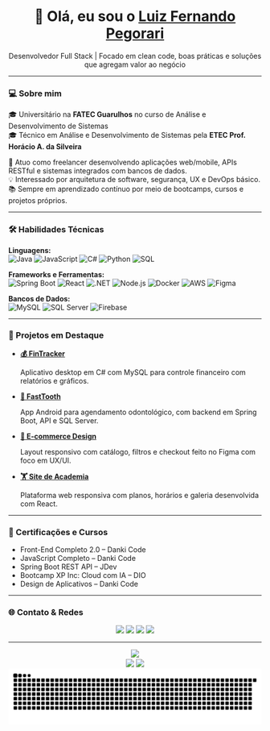 <div align="center">
  <h1>
    👋 Olá, eu sou o <a href="https://github.com/luizfernandope">Luiz Fernando Pegorari</a>
  </h1>
  <p>Desenvolvedor Full Stack | Focado em clean code, boas práticas e soluções que agregam valor ao negócio</p>
</div>

---

### 💻 Sobre mim

🎓 Universitário na **FATEC Guarulhos** no curso de Análise e Desenvolvimento de Sistemas  
🎓 Técnico em Análise e Desenvolvimento de Sistemas pela **ETEC Prof. Horácio A. da Silveira**

🚀 Atuo como freelancer desenvolvendo aplicações web/mobile, APIs RESTful e sistemas integrados com bancos de dados.  
💡 Interessado por arquitetura de software, segurança, UX e DevOps básico.  
📚 Sempre em aprendizado contínuo por meio de bootcamps, cursos e projetos próprios.  

---

### 🛠️ Habilidades Técnicas

**Linguagens:**  
![Java](https://img.shields.io/badge/-Java-007396?style=flat&logo=java&logoColor=white)
![JavaScript](https://img.shields.io/badge/-JavaScript-F7DF1E?style=flat&logo=javascript&logoColor=black)
![C#](https://img.shields.io/badge/-C%23-239120?style=flat&logo=c-sharp&logoColor=white)
![Python](https://img.shields.io/badge/-Python-3776AB?style=flat&logo=python&logoColor=white)
![SQL](https://img.shields.io/badge/-SQL-4479A1?style=flat&logo=mysql&logoColor=white)

**Frameworks e Ferramentas:**  
![Spring Boot](https://img.shields.io/badge/-Spring%20Boot-6DB33F?style=flat&logo=springboot&logoColor=white)
![React](https://img.shields.io/badge/-React-61DAFB?style=flat&logo=react&logoColor=black)
![.NET](https://img.shields.io/badge/-.NET-512BD4?style=flat&logo=dotnet&logoColor=white)
![Node.js](https://img.shields.io/badge/-Node.js-339933?style=flat&logo=nodedotjs&logoColor=white)
![Docker](https://img.shields.io/badge/-Docker-2496ED?style=flat&logo=docker&logoColor=white)
![AWS](https://img.shields.io/badge/-AWS-232F3E?style=flat&logo=amazonaws&logoColor=white)
![Figma](https://img.shields.io/badge/-Figma-F24E1E?style=flat&logo=figma&logoColor=white)

**Bancos de Dados:**  
![MySQL](https://img.shields.io/badge/-MySQL-005C84?style=flat&logo=mysql&logoColor=white)
![SQL Server](https://img.shields.io/badge/-SQL%20Server-CC2927?style=flat&logo=microsoftsqlserver&logoColor=white)
![Firebase](https://img.shields.io/badge/-Firebase-FFCA28?style=flat&logo=firebase&logoColor=black)

---

### 📂 Projetos em Destaque

- [**💰 FinTracker**](https://github.com/luizfernandope/Fintracker)  

  Aplicativo desktop em C# com MySQL para controle financeiro com relatórios e gráficos.

- [**🦷 FastTooth**](https://github.com/luizfernandope/tcc-app-oficial)
  
  App Android para agendamento odontológico, com backend em Spring Boot, API e SQL Server.

- [**🛒 E-commerce Design**](https://github.com/luizfernandope/Design-web-charcutaria.git)  

  Layout responsivo com catálogo, filtros e checkout feito no Figma com foco em UX/UI.

- [**🏋️ Site de Academia**](https://github.com/luizfernandope/ouroboros-react-site)

  Plataforma web responsiva com planos, horários e galeria desenvolvida com React.

---

### 🧠 Certificações e Cursos

- Front-End Completo 2.0 – Danki Code  
- JavaScript Completo – Danki Code  
- Spring Boot REST API – JDev  
- Bootcamp XP Inc: Cloud com IA – DIO  
- Design de Aplicativos – Danki Code  

---

### 🌐 Contato & Redes

<div align="center">
  <a href="mailto:luizpegorari@protonmail.com"><img src="https://img.shields.io/badge/Gmail-D14836?style=for-the-badge&logo=gmail&logoColor=white"/></a>
  <a href="https://www.linkedin.com/in/luiz-fernando-pegorari/"><img src="https://img.shields.io/badge/LinkedIn-0077B5?style=for-the-badge&logo=linkedin&logoColor=white"/></a>
  <a href="https://www.instagram.com/luizlf.jpg/"><img src="https://img.shields.io/badge/Instagram-E4405F?style=for-the-badge&logo=instagram&logoColor=white"/></a>
  <a href="https://luizfernandopegorari.onrender.com/"><img src="https://img.shields.io/badge/Portfólio-000000?style=for-the-badge&logo=About.me&logoColor=white"/></a>
</div>

---
<div align="center">
  <img height="180em" src="https://streak-stats.demolab.com?user=luizfernandope&theme=dark&hide_border=true)](https://git.io/streak-stats"/>
</div>

<div align="center">
  <img height="180em" src="https://github-readme-stats.vercel.app/api?username=luizfernandope&show_icons=true&theme=dark&include_all_commits=true&count_private=true"/>
  <img height="180em" src="https://github-readme-stats.vercel.app/api/top-langs/?username=luizfernandope&layout=compact&langs_count=7&theme=dark"/>
</div>


<picture align="center">
  <source media="(prefers-color-scheme: dark)" srcset="https://raw.githubusercontent.com/luizfernandope/luizfernandope/output/github-contribution-grid-snake-dark.svg">
  <source media="(prefers-color-scheme: light)" srcset="https://raw.githubusercontent.com/luizfernandope/luizfernandope/output/github-contribution-grid-snake-dark.svg">
  <img align="center" alt="github contribution grid snake animation" src="https://raw.githubusercontent.com/luizfernandope/luizfernandope/output/github-contribution-grid-snake.svg">
</picture>
